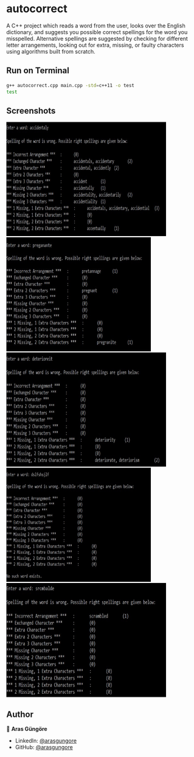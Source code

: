 # autocorrect

A C++ project which reads a word from the user, looks over the English dictionary, and suggests you possible correct spellings for the word you misspelled. Alternative spellings are suggested by checking for different letter arrangements, looking out for extra, missing, or faulty characters using algorithms built from scratch.



## Run on Terminal

```sh
g++ autocorrect.cpp main.cpp -std=c++11 -o test
test
```



## Screenshots

<p align="left">
    <img alt="Screenshot" src="https://github.com/arasgungore/autocorrect/blob/main/Screenshots/1.jpg" width="420" height="300">
    <img alt="Screenshot" src="https://github.com/arasgungore/autocorrect/blob/main/Screenshots/2.jpg" width="380" height="300">
    <img alt="Screenshot" src="https://github.com/arasgungore/autocorrect/blob/main/Screenshots/3.jpg" width="420" height="300">
    <img alt="Screenshot" src="https://github.com/arasgungore/autocorrect/blob/main/Screenshots/4.jpg" width="380" height="300">
    <img alt="Screenshot" src="https://github.com/arasgungore/autocorrect/blob/main/Screenshots/5.jpg" width="420" height="300">
</p>



## Author

👤 **Aras Güngöre**

* LinkedIn: [@arasgungore](https://www.linkedin.com/in/arasgungore)
* GitHub: [@arasgungore](https://github.com/arasgungore)
